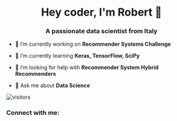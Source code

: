 
<h1 align="center">Hey coder, I'm Robert 👋</h1>
<h3 align="center">A passionate data scientist from Italy</h3>

- 🔭 I’m currently working on **Recommender Systems Challenge**

- 🌱 I’m currently learning **Keras, TensorFlow, SciPy**

- 🤝 I’m looking for help with **Recommender System Hybrid Recommenders**

- 💬 Ask me about **Data Science**

![visitors](https://visitor-badge.glitch.me/badge?page_id=page.id)

<h3 align="left">Connect with me:</h3>
<p align="left">
</p>

